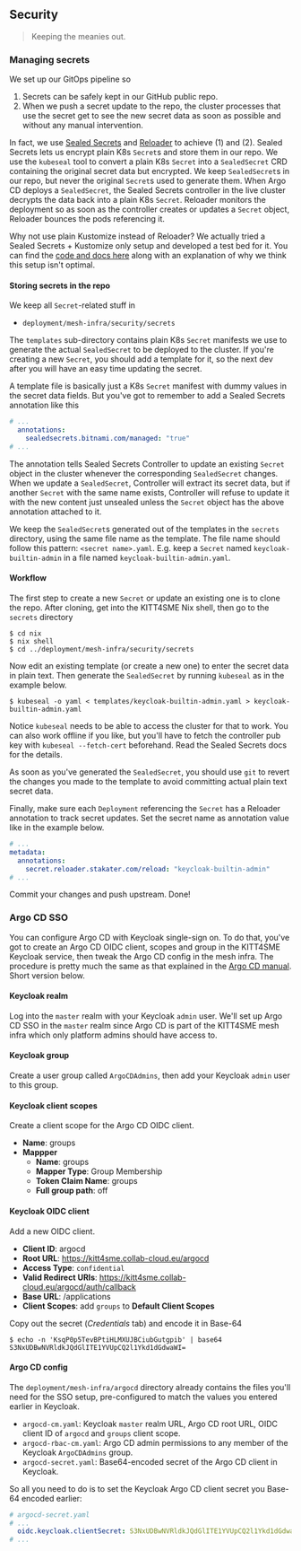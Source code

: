 Security
--------
> Keeping the meanies out.


### Managing secrets

We set up our GitOps pipeline so

1. Secrets can be safely kept in our GitHub public repo.
2. When we push a secret update to the repo, the cluster processes
   that use the secret get to see the new secret data as soon as
   possible and without any manual intervention.

In fact, we use [Sealed Secrets][sealsec] and [Reloader][reloader]
to achieve (1) and (2). Sealed Secrets lets us encrypt plain K8s
`Secret`s and store them in our repo. We use the `kubeseal` tool
to convert a plain K8s `Secret` into a `SealedSecret` CRD containing
the original secret data but encrypted. We keep `SealedSecret`s in
our repo, but never the original `Secret`s used to generate them.
When Argo CD deploys a `SealedSecret`, the Sealed Secrets controller
in the live cluster decrypts the data back into a plain K8s `Secret`.
Reloader monitors the deployment so as soon as the controller creates
or updates a `Secret` object, Reloader bounces the pods referencing
it.

Why not use plain Kustomize instead of Reloader? We actually tried a
Sealed Secrets + Kustomize only setup and developed a test bed for it.
You can find the [code and docs here][seal-sec-w-kust] along with an
explanation of why we think this setup isn't optimal.

#### Storing secrets in the repo
We keep all `Secret`-related stuff in

* `deployment/mesh-infra/security/secrets`

The `templates` sub-directory contains plain K8s `Secret` manifests
we use to generate the actual `SealedSecret` to be deployed to the
cluster. If you're creating a new `Secret`, you should add a template
for it, so the next dev after you will have an easy time updating the
secret.

A template file is basically just a K8s `Secret` manifest with dummy
values in the secret data fields. But you've got to remember to add
a Sealed Secrets annotation like this

```yaml
# ...
  annotations:
    sealedsecrets.bitnami.com/managed: "true"
# ...
```

The annotation tells Sealed Secrets Controller to update an existing
`Secret` object in the cluster whenever the corresponding `SealedSecret`
changes. When we update a `SealedSecret`, Controller will extract its
secret data, but if another `Secret` with the same name exists, Controller
will refuse to update it with the new content just unsealed unless
the `Secret` object has the above annotation attached to it.

We keep the `SealedSecret`s generated out of the templates in the
`secrets` directory, using the same file name as the template. The
file name should follow this pattern: `<secret name>.yaml`. E.g.
keep a `Secret` named `keycloak-builtin-admin` in a file named
`keycloak-builtin-admin.yaml`.

#### Workflow
The first step to create a new `Secret` or update an existing one is
to clone the repo. After cloning, get into the KITT4SME Nix shell,
then go to the `secrets` directory

```console
$ cd nix
$ nix shell
$ cd ../deployment/mesh-infra/security/secrets
```

Now edit an existing template (or create a new one) to enter the
secret data in plain text. Then generate the `SealedSecret` by
running `kubeseal` as in the example below.

```console
$ kubeseal -o yaml < templates/keycloak-builtin-admin.yaml > keycloak-builtin-admin.yaml
```

Notice `kubeseal` needs to be able to access the cluster for that to
work. You can also work offline if you like, but you'll have to fetch
the controller pub key with `kubeseal --fetch-cert` beforehand. Read
the Sealed Secrets docs for the details.

As soon as you've generated the `SealedSecret`, you should use `git`
to revert the changes you made to the template to avoid committing
actual plain text secret data.

Finally, make sure each `Deployment` referencing the `Secret` has
a Reloader annotation to track secret updates. Set the secret name
as annotation value like in the example below.

```yaml
# ...
metadata:
  annotations:
    secret.reloader.stakater.com/reload: "keycloak-builtin-admin"
# ...
```

Commit your changes and push upstream. Done!


### Argo CD SSO

You can configure Argo CD with Keycloak single-sign on. To do that,
you've got to create an Argo CD OIDC client, scopes and group in the
KITT4SME Keycloak service, then tweak the Argo CD config in the mesh
infra. The procedure is pretty much the same as that explained in the
[Argo CD manual][argocd.keycloak-sso]. Short version below.

#### Keycloak realm
Log into the `master` realm with your Keycloak `admin` user. We'll
set up Argo CD SSO in the `master` realm since Argo CD is part of the
KITT4SME mesh infra which only platform admins should have access to.

#### Keycloak group
Create a user group called `ArgoCDAdmins`, then add your Keycloak
`admin` user to this group.

#### Keycloak client scopes
Create a client scope for the Argo CD OIDC client.

- **Name**: groups
- **Mappper**
  - **Name**: groups
  - **Mapper Type**: Group Membership
  - **Token Claim Name**: groups
  - **Full group path**: off

#### Keycloak OIDC client
Add a new OIDC client.

- **Client ID**: argocd
- **Root URL**: https://kitt4sme.collab-cloud.eu/argocd
- **Access Type**: `confidential`
- **Valid Redirect URIs**: https://kitt4sme.collab-cloud.eu/argocd/auth/callback
- **Base URL**: /applications
- **Client Scopes**: add `groups` to **Default Client Scopes**

Copy out the secret (*Credentials* tab) and encode it in Base-64

```console
$ echo -n 'KsqP0p5TevBPtiHLMXUJBCiubGutgpib' | base64
S3NxUDBwNVRldkJQdGlITE1YVUpCQ2l1Ykd1dGdwaWI=
```

#### Argo CD config
The `deployment/mesh-infra/argocd` directory already contains the
files you'll need for the SSO setup, pre-configured to match the
values you entered earlier in Keycloak.

- `argocd-cm.yaml`: Keycloak `master` realm URL, Argo CD root URL,
  OIDC client ID of `argocd` and `groups` client scope.
- `argocd-rbac-cm.yaml`: Argo CD admin permissions to any member of
   the Keycloak `ArgoCDAdmins` group.
- `argocd-secret.yaml`: Base64-encoded secret of the Argo CD client
  in Keycloak.

So all you need to do is to set the Keycloak Argo CD client secret
you Base-64 encoded earlier:

```yaml
# argocd-secret.yaml
# ...
  oidc.keycloak.clientSecret: S3NxUDBwNVRldkJQdGlITE1YVUpCQ2l1Ykd1dGdwaWI=
# ...
```




[argocd.keycloak-sso]: https://argo-cd.readthedocs.io/en/stable/operator-manual/user-management/keycloak/
[reloader]: https://github.com/stakater/Reloader
[sealsec]: https://github.com/bitnami-labs/sealed-secrets
[seal-sec-w-kust]: ../dev/sealed-sec-w-kustomize
